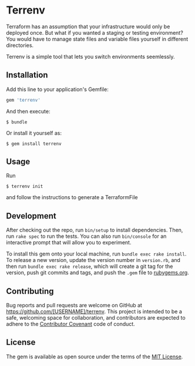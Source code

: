 # Terrenv

Terraform has an assumption that your infrastructure would only be deployed
once. But what if you wanted a staging or testing environment? You would have
to manage state files and variable files yourself in different directories.

Terrenv is a simple tool that lets you switch environments seemlessly.

## Installation

Add this line to your application's Gemfile:

```ruby
gem 'terrenv'
```

And then execute:

    $ bundle

Or install it yourself as:

    $ gem install terrenv

## Usage

Run

    $ terrenv init

and follow the instructions to generate a TerraformFile

## Development

After checking out the repo, run `bin/setup` to install dependencies. Then, run `rake spec` to run the tests. You can also run `bin/console` for an interactive prompt that will allow you to experiment.

To install this gem onto your local machine, run `bundle exec rake install`. To release a new version, update the version number in `version.rb`, and then run `bundle exec rake release`, which will create a git tag for the version, push git commits and tags, and push the `.gem` file to [rubygems.org](https://rubygems.org).

## Contributing

Bug reports and pull requests are welcome on GitHub at https://github.com/[USERNAME]/terrenv. This project is intended to be a safe, welcoming space for collaboration, and contributors are expected to adhere to the [Contributor Covenant](http://contributor-covenant.org) code of conduct.


## License

The gem is available as open source under the terms of the [MIT License](http://opensource.org/licenses/MIT).

